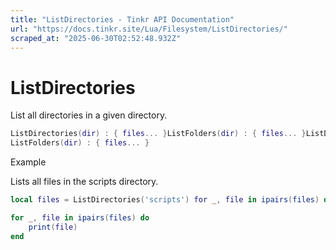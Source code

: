 ```yaml
---
title: "ListDirectories - Tinkr API Documentation"
url: "https://docs.tinkr.site/Lua/Filesystem/ListDirectories/"
scraped_at: "2025-06-30T02:52:48.932Z"
---
```


# ListDirectories

List all directories in a given directory.

```lua
ListDirectories(dir) : { files... }ListFolders(dir) : { files... }ListDirectories(dir) : { files... }
ListFolders(dir) : { files... }
```

Example

Lists all files in the scripts directory.

```lua
local files = ListDirectories('scripts') for _, file in ipairs(files) do    print(file)endlocal files = ListDirectories('scripts')

for _, file in ipairs(files) do
    print(file)
end
```